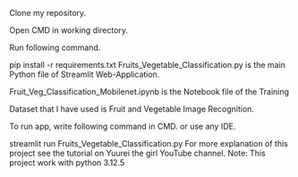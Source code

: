 Clone my repository.

Open CMD in working directory.

Run following command.

pip install -r requirements.txt
Fruits_Vegetable_Classification.py is the main Python file of Streamlit Web-Application.

Fruit_Veg_Classification_Mobilenet.ipynb is the Notebook file of the Training

Dataset that I have used is Fruit and Vegetable Image Recognition.

To run app, write following command in CMD. or use any IDE.

streamlit run Fruits_Vegetable_Classification.py
For more explanation of this project see the tutorial on Yuurei the girl YouTube channel.
Note: This project work with python 3.12.5
